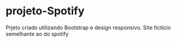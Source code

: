 # projeto-Spotify
 Prjeto criado utilizando Bootstrap e design responsivo.  Site fictício semelhante ao do spotify
